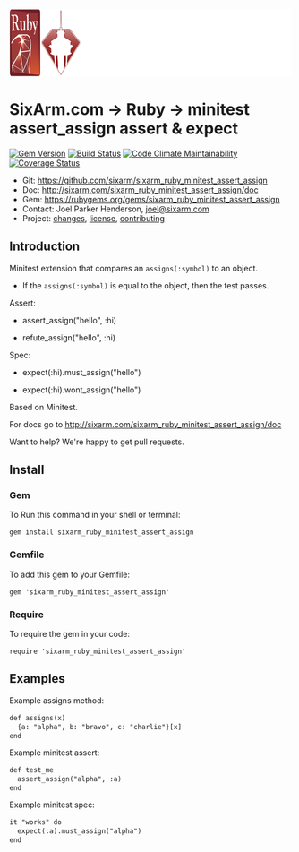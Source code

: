 <img src="README.png" width="960" height="120" alt="README" />

# SixArm.com → Ruby → minitest<br> assert_assign assert & expect

<!--header-open-->

[![Gem Version](https://badge.fury.io/rb/sixarm_ruby_minitest_assert_assign.svg)](http://badge.fury.io/rb/sixarm_ruby_minitest_assert_assign)
[![Build Status](https://travis-ci.org/SixArm/sixarm_ruby_minitest_assert_assign.png)](https://travis-ci.org/SixArm/sixarm_ruby_minitest_assert_assign)
[![Code Climate Maintainability](https://api.codeclimate.com/v1/badges/$id/maintainability)](https://codeclimate.com/github/SixArm/$dir/maintainability)
[![Coverage Status](https://coveralls.io/repos/SixArm/sixarm_ruby_minitest_assert_assign/badge.svg?branch=master&service=github)](https://coveralls.io/github/SixArm/sixarm_ruby_minitest_assert_assign?branch=master)

* Git: <https://github.com/sixarm/sixarm_ruby_minitest_assert_assign>
* Doc: <http://sixarm.com/sixarm_ruby_minitest_assert_assign/doc>
* Gem: <https://rubygems.org/gems/sixarm_ruby_minitest_assert_assign>
* Contact: Joel Parker Henderson, <joel@sixarm.com>
* Project: [changes](CHANGES.md), [license](LICENSE.md), [contributing](CONTRIBUTING.md)

<!--header-shut-->

## Introduction

Minitest extension that compares an `assigns(:symbol)` to an object.

  * If the `assigns(:symbol)` is equal to the object, then the test passes. 

Assert:

   * assert_assign("hello", :hi)

   * refute_assign("hello", :hi)

Spec:

   * expect(:hi).must_assign("hello")

   * expect(:hi).wont_assign("hello")

Based on Minitest.

For docs go to <http://sixarm.com/sixarm_ruby_minitest_assert_assign/doc>

Want to help? We're happy to get pull requests.


<!--install-open-->

## Install

### Gem

To Run this command in your shell or terminal:

    gem install sixarm_ruby_minitest_assert_assign

### Gemfile

To add this gem to your Gemfile:

    gem 'sixarm_ruby_minitest_assert_assign'

### Require

To require the gem in your code:

    require 'sixarm_ruby_minitest_assert_assign'

<!--install-shut-->


## Examples

Example assigns method:

    def assigns(x)
      {a: "alpha", b: "bravo", c: "charlie"}[x]
    end

Example minitest assert:

    def test_me
      assert_assign("alpha", :a)
    end

Example minitest spec:

    it "works" do
      expect(:a).must_assign("alpha")
    end

